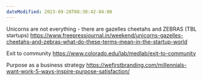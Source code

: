 ```yaml
---
dateModified: 2023-09-28T08:30:42-04:00
---
```

Unicorns are not everything - there are gazelles cheetahs and ZEBRAS (TBL startups)
https://www.freepressjournal.in/weekend/unicorns-gazelles-cheetahs-and-zebras-what-do-these-terms-mean-in-the-startup-world

Exit to community
https://www.colorado.edu/lab/medlab/exit-to-community

Purpose as a business strategy 
https://wefirstbranding.com/millennials-want-work-5-ways-inspire-purpose-satisfaction/